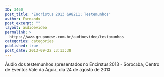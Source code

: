```yaml
---
ID: 3460
post_title: 'Encristus 2013 &#8211; Testemunhos'
author: Fernando
post_excerpt: ""
layout: audioevideo
permalink: >
  https://www.gruponews.com.br/audioevideo/testemunhos
categories: categories
published: true
post_date: 2013-09-22 23:13:38
---
```

Áudio dos testemunhos apresentados no Encirstus 2013 - Sorocaba, Centro de Eventos Vale da Águia, dia 24 de agosto de 2013